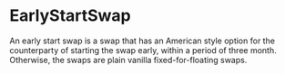 # EarlyStartSwap
An early start swap is a swap that has an American style option for the counterparty of starting the swap early, within a period of three month. Otherwise, the swaps are plain vanilla fixed-for-floating swaps.

